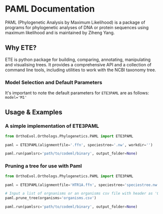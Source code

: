 # PAML Documentation
PAML (Phylogenetic Analysis by Maximum Likelihood) is a package of 
programs for phylogenetic analyses of DNA or protein 
sequences using maximum likelihood and is maintained by Ziheng Yang.


## Why ETE?
ETE is python package for building, comparing, annotating, manipulating and visualising
trees. It provides a comprehensive API and a collection of command line tools,
 including utilities to work with the NCBI taxonomy tree.

### Model Selection and Default Parameters
It's important to note the default parameters for `ETE3PAML` are as follows:
`model='M1'`

## Usage & Examples

### A simple implementation of ETE3PAML
```python
from OrthoEvol.Orthologs.Phylogenetics.PAML import ETE3PAML

paml = ETE3PAML(alignmentfile='.ffn', speciestree='.nw', workdir='')

paml.run(pamlsrc='path/to/codeml/binary', output_folder=None)

```

### Pruning a tree for use with Paml

```python
from OrthoEvol.Orthologs.Phylogenetics.PAML import ETE3PAML

paml = ETE3PAML(alignmentfile='HTR1A.ffn', speciestree='speciestree.nw', workdir='')

# Input a list of orgnanisms or an organisms csv file with header as 'Organisms'
paml.prune_tree(organisms='organisms.csv')

paml.run(pamlsrc='path/to/codeml/binary', output_folder=None)


```